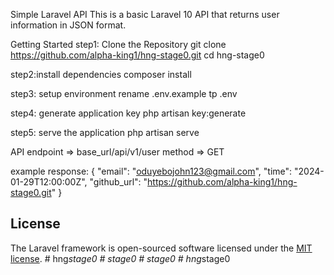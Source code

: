 
Simple Laravel API
This is a basic Laravel 10 API that returns user information in JSON format.

Getting Started
step1: Clone the Repository
    git clone https://github.com/alpha-king1/hng-stage0.git
    cd hng-stage0

step2:install dependencies
    composer install

step3: setup environment
    rename .env.example tp .env


step4: generate application key
    php artisan key:generate

step5: serve the application
    php artisan serve


API endpoint => base_url/api/v1/user
method => GET

example response:
{
    "email": "oduyebojohn123@gmail.com",
    "time": "2024-01-29T12:00:00Z",
    "github_url": "https://github.com/alpha-king1/hng-stage0.git"
}





## License

The Laravel framework is open-sourced software licensed under the [MIT license](https://opensource.org/licenses/MIT).
#   h n g _ s t a g e 0 
 
 #   s t a g e 0 
 
 #   s t a g e 0 
 
 #   h n g _ s t a g e 0 
 
 
